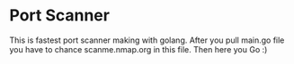 # Port Scanner

This is fastest port scanner making with golang. After you pull main.go file you have to chance scanme.nmap.org in this file. Then here you Go :)
